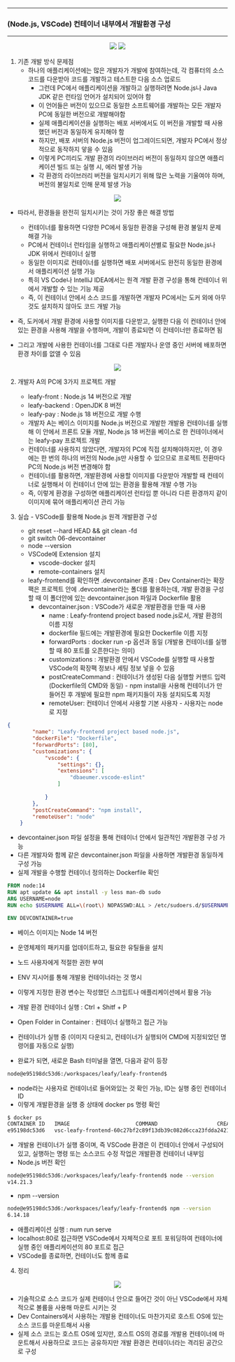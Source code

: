 -----
### (Node.js, VSCode) 컨테이너 내부에서 개발환경 구성
-----
<div align="center">
<img src="https://github.com/user-attachments/assets/7a77f977-9b56-48db-95b9-99e2b03e6c3a">
<img src="https://github.com/user-attachments/assets/2643c6ee-a531-4729-8114-848dbe68329d">
</div>

1. 기존 개발 방식 문제점
   - 하나의 애플리케이션에는 많은 개발자가 개발에 참여하는데, 각 컴퓨터의 소스 코드를 다운받아 코드를 개발하고 테스트한 다음 소스 업로드
     + 그런데 PC에서 애플리케이션을 개발하고 실행하려면 Node.js나 Java JDK 같은 런타임 언어가 설치되어 있어야 함
     + 이 언어들은 버전이 있으므로 동일한 소프트웨어를 개발하는 모든 개발자 PC에 동일한 버전으로 개발해야함
     + 실제 애플리케이션을 실행하는 배포 서버에서도 이 버전을 개발할 때 사용했던 버전과 동일하게 유지해야 함
     + 하지만, 배포 서버의 Node.js 버전이 업그레이드되면, 개발자 PC에서 정상적으로 동작하지 앟을 수 있음
     + 이렇게 PC끼리도 개발 환경의 라이브러리 버전이 동일하지 않으면 애플리케이션 빌드 또는 실행 시, 에러 발생 가능
     + 각 환경의 라이브러리 버전을 일치시키기 위해 많은 노력을 기울여야 하며, 버전의 불일치로 인해 문제 발생 가능

<div align="center">
<img src="https://github.com/user-attachments/assets/e39a743f-d505-4df4-9bb8-54975d3ba2af">
</div>

  - 따라서, 환경들을 완전히 일치시키는 것이 가장 좋은 해결 방법
     + 컨테이너를 활용하면 다양한 PC에서 동일한 환경을 구성해 환경 불일치 문제 해결 가능
     + PC에서 컨테이너 런타임을 실행하고 애플리케이션별로 필요한 Node.js나 JDK 위에서 컨테이너 실행
     + 동일한 이미지로 컨테이너를 실행하면 배포 서버에서도 완전히 동일한 환경에서 애플리케이션 실행 가능
     + 특히 VS Code나 IntelliJ IDEA에서는 원격 개발 환경 구성을 통해 컨테이너 위에서 개발할 수 있는 기능 제공
     + 즉, 이 컨테이너 안에서 소스 코드를 개발하면 개발자 PC에서는 도커 외에 아무것도 설치하지 않아도 코드 개발 가능
   
  - 즉, 도커에서 개발 환경에 사용할 이미지를 다운받고, 실행한 다음 이 컨테이너 안에 있는 환경을 사용해 개발을 수행하며, 개발이 종료되면 이 컨테이너만 종료하면 됨
  - 그리고 개발에 사용한 컨테이너를 그대로 다른 개발자나 운영 중인 서버에 배포하면 환경 차이를 없앨 수 있음

<div align="center">
<img src="https://github.com/user-attachments/assets/e39a743f-d505-4df4-9bb8-54975d3ba2af">
</div>

2. 개발자 A의 PC에 3가지 프로젝트 개발
   - leafy-front : Node.js 14 버전으로 개발
   - leafy-backend : OpenJDK 8 버전
   - leafy-pay : Node.js 18 버전으로 개발 수행
   - 개발자 A는 베이스 이미지를 Node.js 버전으로 개발한 개발용 컨테이너를 실행해 이 안에서 프론트 모듈 개발, Node.js 18 버전을 베이스로 한 컨테이너에서는 leafy-pay 프로젝트 개발
   - 컨테이너를 사용하지 않았다면, 개발자의 PC에 직접 설치해야하지만, 이 경우에는 한 번의 하나의 버전의 Node.js만 사용할 수 있으므로 프로젝트 전환마다 PC의 Node.js 버전 변경해야 함
   - 컨테이너를 활용하면, 개발환경에 사용할 이미지를 다운받아 개발할 때 컨테이너로 실행해서 이 컨테이너 안에 있는 환경을 활용해 개발 수행 가능
   - 즉, 이렇게 환경을 구성하면 애플리케이션 런타임 뿐 아니라 다른 환경까지 같이 이미지에 묶어 애플리케이션 관리 가능
  
3. 실습 - VSCode를 활용해 Node.js 원격 개발환경 구성
   - git reset --hard HEAD && git clean -fd
   - git switch 06-devcontainer
   - node --version
   - VSCode에 Extension 설치
     + vscode-docker 설치
     + remote-containers 설치
   - leafy-frontend를 확인하면 .devcontainer 존재 : Dev Container라는 확장팩은 프로젝트 안에 .devcontainer라는 폴더를 활용하는데, 개발 환경을 구성할 때 이 폴더안에 있는 devcontainer.json 파일과 Dockerfile 활용
     + devcontainer.json : VSCode가 새로운 개발환경을 만들 때 사용
       * name : Leafy-frontend project based node.js로서, 개발 환경의 이름 지정
       * dockerfile 필드에는 개발환경에 필요한 Dockerfile 이름 지정
       * forwardPorts : docker run -p 옵션과 동일 (개발용 컨테이너를 실행할 때 80 포트를 오픈한다는 의미)
       * customizations : 개발환경 안에서 VSCode를 실행할 때 사용할 VSCode의 확장팩 정보나 세팅 정보 넣을 수 있음
       * postCreateCommand : 컨테이너가 생성된 다음 실행할 커맨드 입력 (Dockerfile의 CMD와 동일) - npm install을 사용해 컨테이너가 만들어진 후 개발에 필요한 npm 패키지들이 자동 설치되도록 지정
       * remoteUser: 컨테이너 안에서 사용할 기본 사용자 - 사용자는 node로 지정
```json
{
        "name": "Leafy-frontend project based node.js",
        "dockerFile": "Dockerfile",
        "forwardPorts": [80],
        "customizations": {
            "vscode": {
                "settings": {},
                "extensions": [
                    "dbaeumer.vscode-eslint"
                ]
                
            }
        },
        "postCreateCommand": "npm install",
        "remoteUser": "node"
    }

```

  - devcontainer.json 파일 설정을 통해 컨테이너 안에서 일관적인 개발환경 구성 가능
  - 다른 개발자와 함께 같은 devcontainer.json 파일을 사용하면 개발환경 동일하게 구성 가능
  - 실제 개발을 수행할 컨테이너 정의하는 Dockerfile 확인
```dockerfile
FROM node:14
RUN apt update && apt install -y less man-db sudo
ARG USERNAME=node
RUN echo $USERNAME ALL=\(root\) NOPASSWD:ALL > /etc/sudoers.d/$USERNAME \ && chmod 0440 /etc/sudoers.d/$USERNAME

ENV DEVCONTAINER=true
```
  - 베이스 이미지는 Node 14 버전
  - 운영체제의 패키지를 업데이트하고, 필요한 유틸들을 설치
  - 노드 사용자에게 적절한 권한 부여
  - ENV 지시어를 통해 개발용 컨테이너라는 것 명시
  - 이렇게 지정한 환경 변수는 작성했던 스크립트나 애플리케이션에서 활용 가능

  - 개발 환경 컨테이너 실행 : Ctrl + Shitf + P
  - Open Folder in Container : 컨테이너 실행하고 접근 가능
  - 컨테이너가 실행 중 (이미지 다운되고, 컨테이너가 실행되어 CMD에 지정되었던 명령어를 자동으로 실행)
  - 완료가 되면, 새로운 Bash 터미널을 열면, 다음과 같이 등장
```bash
node@e95198dc53d6:/workspaces/leafy/leafy-frontend$
```

  - node라는 사용자로 컨테이너로 들어와있는 것 확인 가능, ID는 실행 중인 컨테이너 ID
  - 이렇게 개발환경을 실행 중 상태에 docker ps 명령 확인
```bash
$ docker ps
CONTAINER ID   IMAGE                     COMMAND                   CREATED         STATUS         PORTS     NAMES
e95198dc53d6   vsc-leafy-frontend-60c27bf2c89f13db39c082d6cca23fdda2421c1a89a9e6b1ef03568f43b9b4b8   "/bin/sh -c 'echo Co…"   2 minutes ago   Up 2 minutes        angry_swartz
```

  - 개발용 컨테이너가 실행 중이며, 즉 VSCode 환경은 이 컨테이너 안에서 구성되어 있고, 실행하는 명령 또는 소스코드 수정 작업은 개발환경 컨테이너 내부임
  - Node.js 버전 확인
```bash
node@e95198dc53d6:/workspaces/leafy/leafy-frontend$ node --version
v14.21.3
```
  - npm --version
```bash
node@e95198dc53d6:/workspaces/leafy/leafy-frontend$ npm --version
6.14.18
```
  - 애플리케이션 실행 : num run serve
  - localhost:80로 접근하면 VSCode에서 자체적으로 포트 포워딩하여 컨테이너에 실행 중인 애플리케이션의 80 포트로 접근
  - VSCode를 종료하면, 컨테이너도 함께 종료

4. 정리
<div align="center">
<img src="https://github.com/user-attachments/assets/05222b43-1cd3-4119-a8da-5840525aa603">
</div>

  - 기술적으로 소스 코드가 실제 컨테이너 안으로 들어간 것이 아닌 VSCode에서 자체적으로 볼륨을 사용해 마운트 시키는 것
  - Dev Containers에서 사용하는 개발용 컨테이너도 마찬가지로 호스트 OS에 있는 소스 코드를 마운트해서 사용
  - 실제 소스 코드는 호스트 OS에 있지만, 호스트 OS의 경로를 개발용 컨테이너에 마운트해서 사용하므로 코드는 공유하지만 개발 환경은 컨테이너라는 격리된 공간으로 구성
